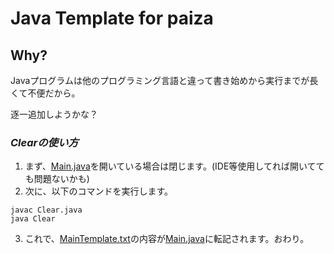 # Java Template for paiza

## Why?

Javaプログラムは他のプログラミング言語と違って書き始めから実行までが長くて不便だから。

逐一追加しようかな？

### *Clearの使い方*
1. まず、[Main.java](Main.java)を開いている場合は閉じます。(IDE等使用してれば開いてても問題ないかも)
1. 次に、以下のコマンドを実行します。
```
javac Clear.java
java Clear
```
3. これで、[MainTemplate.txt](MainTemplate.txt)の内容が[Main.java](Main.java)に転記されます。おわり。
